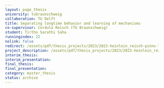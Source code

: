 ```yaml
---
layout: page_thesis
university: tubraunschweig
collaboration: TU Delft
title: Separating longtime behavior and learning of mechanisms
co-supervisor: Cordula Reisch (TU Braunschweig)
student: Tirtho Sarathi Saha
runningindex: 22
nolink: false
redirect: /assets/pdf/thesis_projects/2023/2023-heinlein_reisch-pinns-longtime_behavior/project_description.pdf
project_description: /assets/pdf/thesis_projects/2023/2023-heinlein_reisch-pinns-longtime_behavior/project_description.pdf
interim_thesis:
interim_presentation:
final_thesis:
final_presentation:
category: master_thesis
status: archive
---
```

